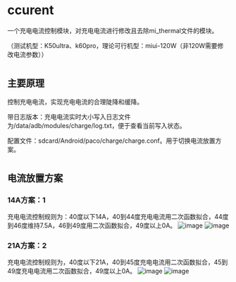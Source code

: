 # ccurent
一个充电电流控制模块，对充电电流进行修改且去除mi_thermal文件的模块。 

（测试机型：K50ultra、k60pro，理论可行机型：miui-120W（非120W需要修改电流参数））
#
## 主要原理
控制充电电流，实现充电电流的合理陡降和缓降。

带日志版本：充电电流实时大小写入日志文件为/data/adb/modules/charge/log.txt，便于查看当前写入状态。

配置文件：sdcard/Android/paco/charge/charge.conf。用于切换电流放置方案。
#

## 电流放置方案
### 14A方案：1

充电电流控制规则为：40度以下14A，40到44度充电电流用二次函数拟合，44度到46度维持7.5A，46到49度用二次函数拟合，49度以上0A。
![image](https://github.com/paco7er/ccurrent/assets/86546035/91cdd989-bab0-408b-8ef7-4a5312e370c8)
![image](https://github.com/paco7er/ccurrent/assets/86546035/70e3f4a0-f4b3-4241-8527-3cc5baf7ea4a)

### 21A方案：2

充电电流控制规则为，40度以下21A，40到45度充电电流用二次函数拟合，45到49度充电电流用二次函数拟合，49度以上0A。
![image](https://github.com/paco7er/ccurrent/assets/86546035/76e0a48b-b386-4caf-b4f3-da264a92059d)
![image](https://github.com/paco7er/ccurrent/assets/86546035/ad2b1bf9-de45-4fc2-938d-a0277a20dec9)
